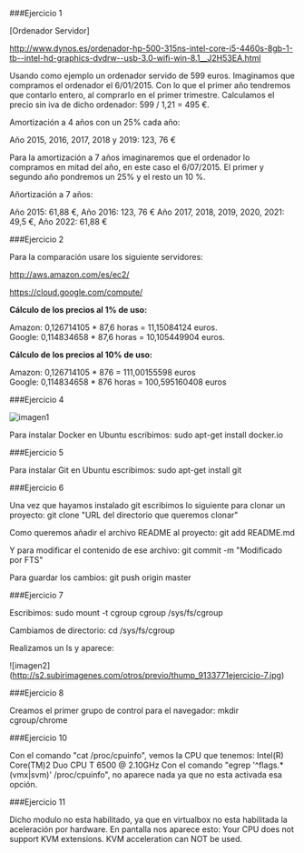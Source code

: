 
###Ejercicio 1

[Ordenador Servidor] 

http://www.dynos.es/ordenador-hp-500-315ns-intel-core-i5-4460s-8gb-1-tb--intel-hd-graphics-dvdrw--usb-3.0-wifi-win-8.1__J2H53EA.html

Usando como ejemplo un ordenador servido de 599 euros. Imaginamos que compramos el ordenador el 6/01/2015. Con lo que el primer año tendremos que contarlo entero, al comprarlo en el primer trimestre. Calculamos el precio sin iva de dicho ordenador: 599 / 1,21 = 495 €. 

Amortización a 4 años con un 25% cada año: 

Año 2015, 2016, 2017, 2018 y 2019: 123, 76 €

Para la amortización a 7 años imaginaremos que el ordenador lo compramos en mitad del año, en este caso el 6/07/2015. El primer y segundo año pondremos un 25% y el resto un 10 %.

Añortización a 7 años:

Año 2015: 61,88 €, 
Año 2016: 123, 76 €
Año 2017, 2018, 2019, 2020, 2021: 49,5 €, 
Año 2022: 61,88 € 

###Ejercicio 2

Para la comparación usare los siguiente servidores:

http://aws.amazon.com/es/ec2/

https://cloud.google.com/compute/

**Cálculo de los precios al 1% de uso:**

Amazon: 0,126714105 * 87,6 horas = 11,15084124 euros.  
Google: 0,114834658 * 87,6 horas = 10,105449904 euros.  

**Cálculo de los precios al 10% de uso:**

Amazon: 0,126714105 * 876 = 111,00155598 euros  
Google: 0,114834658 * 876 horas = 100,595160408 euros  


###Ejercicio 4

![imagen1](http://s2.subirimagenes.com/otros/previo/thump_9133750ejercicio-4.jpg)

Para instalar Docker en Ubuntu escribimos: sudo apt-get install docker.io

###Ejercicio 5

Para instalar Git en Ubuntu escribimos: sudo apt-get install git

###Ejercicio 6

Una vez que hayamos instalado git escribimos lo siguiente para clonar un proyecto: git clone "URL del directorio que queremos clonar"

Como queremos añadir el archivo README al proyecto: git add README.md

Y para modificar el contenido de ese archivo: git commit -m "Modificado por FTS"

Para guardar los cambios: git push origin master

###Ejercicio 7

Escribimos: sudo mount -t cgroup cgroup /sys/fs/cgroup

Cambiamos de directorio: cd /sys/fs/cgroup

Realizamos un ls y aparece:

![imagen2] (http://s2.subirimagenes.com/otros/previo/thump_9133771ejercicio-7.jpg)

###Ejercicio 8

Creamos el primer grupo de control para el navegador: mkdir cgroup/chrome

###Ejercicio 10

Con el comando "cat /proc/cpuinfo", vemos la CPU que tenemos: Intel(R) Core(TM)2 Duo CPU T 6500 @ 2.10GHz
Con el comando "egrep '^flags.*(vmx|svm)' /proc/cpuinfo", no aparece nada ya que no esta activada esa opción.

###Ejercicio 11

Dicho modulo no esta habilitado, ya que en virtualbox no esta habilitada la aceleración por hardware. En pantalla nos aparece esto: Your CPU does not support KVM extensions. KVM acceleration can NOT be used. 
